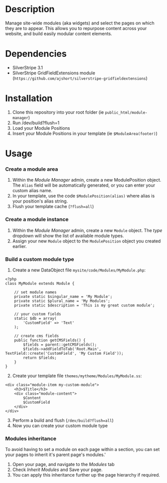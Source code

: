 # Description

Manage site-wide modules (aka widgets) and select the pages on which they are to appear. This allows you to repurpose content across your website, and build easily modular content elements.


# Dependencies

* SilverStripe 3.1
* SilverStripe GridFieldExtensions module (`https://github.com/ajshort/silverstripe-gridfieldextensions`)


# Installation

1. Clone this repository into your root folder (ie `public_html/module-manager`)
2. Run /dev/build?flush=1
3. Load your Module Positions
4. Insert your Module Positions in your template (ie `$ModuleArea(footer)`)


# Usage

### Create a module area
1. Within the *Module Manager* admin, create a new ModulePosition object. The `Alias` field will be automatically generated, or you can enter your custom alias name.
2. In your template, use the code `$ModulePosition(alias)` where alias is your position's alias string.
3. Flush your template cache (`?flush=all`)

### Create a module instance
1. Within the *Module Manager* admin, create a new `Module` object. The *type* dropdown will show the list of available module types.
2. Assign your new `Module` object to the `ModulePosition` object you created earlier.

### Build a custom module type
1. Create a new DataObject file `mysite/code/Modules/MyModule.php`:
```
<?php
class MyModule extends Module {
	
	// set module names
	private static $singular_name = 'My Module';
	private static $plural_name = 'My Modules';
	private static $description = 'This is my great custom module';
   
	// your custom fields
	static $db = array(
        'CustomField' => 'Text'
    );
   
	// create cms fields
	public function getCMSFields() {
		$fields = parent::getCMSFields();
		$fields->addFieldToTab('Root.Main', TextField::create('CustomField', 'My Custom Field'));
		return $fields;
	}	
}
```
2. Create your template file `themes/mytheme/Modules/MyModule.ss`:
```
<div class="module-item my-custom-module">
	<h3>$Title</h3>
	<div class="module-content">
		$Content
        $CustomField
	</div>
</div>
```
3. Perform a build and flush (`/dev/build?flush=all`)
4. Now you can create your custom module type

### Modules inheritance
To avoid having to set a module on each page within a section, you can set your pages to inherit it's parent page's modules.'
1. Open your page, and navigate to the *Modules* tab
2. Check *Inherit Modules*  and Save your page.
3. You can apply this inheritance further up the page hierarchy if required.
 
